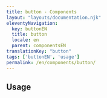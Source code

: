 ```yaml
---
title: button - Components
layout: "layouts/documentation.njk"
eleventyNavigation:
  key: buttonEN
  title: button
  locale: en
  parent: componentsEN
translationKey: "button"
tags: ['buttonEN', 'usage']
permalink: /en/components/button/
---
```


## Usage